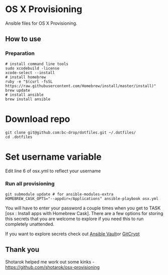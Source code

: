 # OS X Provisioning
Ansible files for OS X Provisioning.
## How to use
### Preparation
```shell
# install command line tools
sudo xcodebuild -license
xcode-select --install
# install homebrew
ruby -e "$(curl -fsSL https://raw.githubusercontent.com/Homebrew/install/master/install)"
brew update
# install ansible
brew install ansible
```
# Download repo
```shell
git clone git@github.com:bc-drop/dotfiles.git ~/.dotfiles/
cd .dotfiles
```
# Set username variable 
Edit line 6 of osx.yml to reflect your username
### Run all provisioning
```shell
git submodule update # for ansible-modules-extra
HOMEBREW_CASK_OPTS="--appdir=/Applications" ansible-playbook osx.yml
```
You will have to enter your password a couple times when you get to TASK [osx : Install apps with Homebrew Cask]. There are 
a few options for storing this secrets that you are welcome to explore if you need this to run completely unattended. 

If you want to explore secrets check out [Ansible Vault](https://docs.ansible.com/ansible/2.4/vault.html)or [GitCrypt](https://www.agwa.name/projects/git-crypt/)


## Thank you
Shotarok helped me work out some kinks -  https://github.com/shotarok/osx-provisioning 
